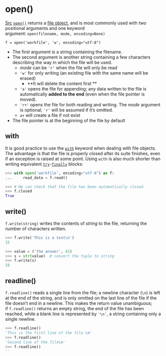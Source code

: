 # open()
[Src](https://docs.python.org/3/tutorial/inputoutput.html#reading-and-writing-files)
[`open()`](https://docs.python.org/3/library/functions.html#open "open") returns a [file object](https://docs.python.org/3/glossary.html#term-file-object), and is most commonly used with two positional arguments and one keyword argument: `open(filename, mode, encoding=None)`

`f = open('workfile', 'w', encoding="utf-8")`
- The first argument is a string containing the filename.
- The second argument is another string containing a few characters describing the way in which the file will be used.
	- _mode_ can be `'r'` when the file will only be read
	- `'w'` for only writing (an existing file with the same name will be erased)
		- **It will delete the content first **
	- `'a'` opens the file for appending; any data written to the file is automatically **added to the end** (even when the file pointer is moved). 
	- `'r+'` opens the file for both reading and writing. The _mode_ argument is optional; `'r'` will be assumed if it’s omitted.
	- `a+` will create a file if not exist
- The file pointer is at the beginning of the file by default

## with
It is good practice to use the [`with`](https://docs.python.org/3/reference/compound_stmts.html#with) keyword when dealing with file objects. The advantage is that the file is properly closed after its suite finishes, even if an exception is raised at some point. Using `with` is also much shorter than writing equivalent [`try`](https://docs.python.org/3/reference/compound_stmts.html#try)-[`finally`](https://docs.python.org/3/reference/compound_stmts.html#finally) blocks:
```python
>>> with open('workfile', encoding="utf-8") as f:
...     read_data = f.read()

>>> # We can check that the file has been automatically closed.
>>> f.closed
True
```

## write()
`f.write(string)` writes the contents of _string_ to the file, returning the number of characters written.
```python
>>> f.write('This is a test\n')
15

>>> value = ('the answer', 42)
>>> s = str(value)  # convert the tuple to string
>>> f.write(s)
18
```

## readline()
`f.readline()` reads a single line from the file; a newline character (`\n`) is left at the end of the string, and is only omitted on the last line of the file if the file doesn’t end in a newline.
This makes the return value unambiguous; if `f.readline()` returns an empty string, the end of the file has been reached, while a blank line is represented by `'\n'`, a string containing only a single newline.
```python
>>> f.readline()
'This is the first line of the file.\n'
>>> f.readline()
'Second line of the file\n'
>>> f.readline()
''
```

